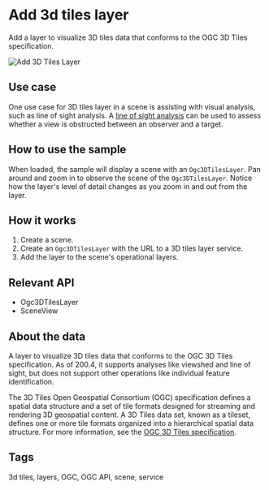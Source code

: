 # Add 3d tiles layer

Add a layer to visualize 3D tiles data that conforms to the OGC 3D Tiles specification.

![Add 3D Tiles Layer](Add3dTilesLayer.png)

## Use case

One use case for 3D tiles layer in a scene is assisting with visual analysis, such as line of sight analysis. A [line of sight analysis](https://developers.arcgis.com/documentation/mapping-apis-and-services/spatial-analysis/tutorials/apis/display-a-line-of-sight/) can be used to assess whether a view is obstructed between an observer and a target.

## How to use the sample

When loaded, the sample will display a scene with an `Ogc3DTilesLayer`. Pan around and zoom in to observe the scene of the `Ogc3DTilesLayer`. Notice how the layer's level of detail changes as you zoom in and out from the layer.

## How it works

1. Create a scene.
2. Create an `Ogc3DTilesLayer` with the URL to a 3D tiles layer service.
3. Add the layer to the scene's operational layers.

## Relevant API

* Ogc3DTilesLayer
* SceneView

## About the data

A layer to visualize 3D tiles data that conforms to the OGC 3D Tiles specification. As of 200.4, it supports analyses like viewshed and line of sight, but does not support other operations like individual feature identification.

The 3D Tiles Open Geospatial Consortium (OGC) specification defines a spatial data structure and a set of tile formats designed for streaming and rendering 3D geospatial content. A 3D Tiles data set, known as a tileset, defines one or more tile formats organized into a hierarchical spatial data structure. For more information, see the [OGC 3D Tiles specification](https://www.ogc.org/standard/3DTiles).

## Tags

3d tiles, layers, OGC, OGC API, scene, service
